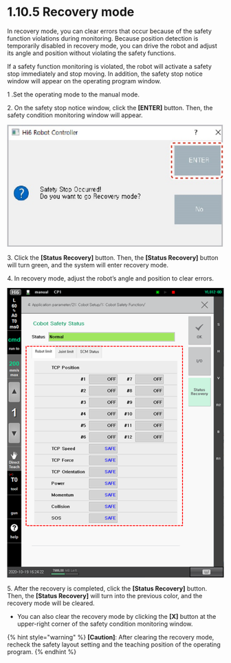 # 1.10.5 Recovery mode

In recovery mode, you can clear errors that occur because of the safety function violations during monitoring. Because position detection is temporarily disabled in recovery mode, you can drive the robot and adjust its angle and position without violating the safety functions.

If a safety function monitoring is violated, the robot will activate a safety stop immediately and stop moving. In addition, the safety stop notice window will appear on the operating program window.

1 .Set the operating mode to the manual mode.

2\. On the safety stop notice window, click the **\[ENTER]** button. Then, the safety condition monitoring window will appear.

![](../../../_assets/image66.jpeg)

3\. Click the **\[Status Recovery]** button. Then, the **\[Status Recovery]** button will turn green, and the system will enter recovery mode.

4\. In recovery mode, adjust the robot’s angle and position to clear errors.



![](<../../../_assets/image (13).png>)

5\. After the recovery is completed, click the **\[Status Recovery]** button. Then, the **\[Status Recovery]** will turn into the previous color, and the recovery mode will be cleared.

* You can also clear the recovery mode by clicking the **\[X]** button at the upper-right corner of the safety condition monitoring window.

{% hint style="warning" %}
**\[Caution]**: After clearing the recovery mode, recheck the safety layout setting and the teaching position of the operating program.
{% endhint %}
